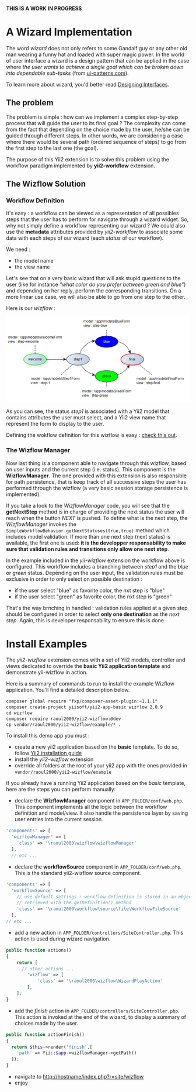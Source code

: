 **THIS IS A WORK IN PROGRESS**

# A Wizard Implementation

The word *wizard* does not only refers to some Gandalf guy or any other old man wearing a funny hat and loaded with super magic power. In the world of user interface a wizard is a design pattern that can be applied in the case where *the user wants to achieve a single goal which can be broken down into dependable sub-tasks* (from [ui-patterns.com](http://ui-patterns.com/patterns/Wizard)).

To learn more about wizard, you'd better read [Designing Interfaces](http://designinginterfaces.com/patterns/wizard/).

## The problem

The problem is simple : how can we implement a complex step-by-step process that will guide the user to its final goal ? The complexity can come from the fact that depending on the choice made by the user, he/she can be guided through different steps. In other words, we are considering a case where there would be several path (ordered sequence of steps) to go from the first step to the last one (the goal).

The purpose of this Yii2 extension is to solve this problem using the workflow paradigm implemented by **yii2-workflow** extension.

## The Wizflow Solution

### Workflow Definition
It's easy : a workflow can be viewed as a representation of all possibles steps that the user has to perform for navigate through a wizard widget. So, why not simply define a workflow representing our wizard ? We could also use the **metadata** attributes provided by *yii2-workflow* to associate some data with each steps of our wizard (each *status* of our workflow).

We need :
- the model name
- the view name

Let's see that on a very basic wizard that will ask stupid questions  to the user (like for instance *"what color do you prefer between green and blue"*) and depending on her reply, perform the corresponding transitions. On a more linear use case, we will also be able to go from one step to the other.

Here is our *wizflow* :

<img src="wizflow.png" alt="the wizflow" />

As you can see, the status *step1* is associated with a Yii2 model that contains attributes the user must select, and a Yii2 view name that represent the form to display to the user.

Defining the wokflow definition for this wizflow is easy : [check this out](example/models/wizflow.php).

### The Wizflow Manager

Now last thing is a component able to navigate through this wizflow, based on user inputs and the current step (i.e. status). This component is the **WizflowManager**. The one provided with this extension is also responsible for path persistence, that is keep track of all successive steps the user has performed through the wizflow (a very basic session storage persistence is implemented).

If you take a look to the *WizflowManager* code, you will see that the **getNextStep** method is in charge of providing the next status the user will reach when the button *NEXT* is pushed. To define what is the next step, the *WizflowManager* invokes the `SimpleWorkflowBehavior.getNextStatuses(true,true)` method which includes model validation. If more than one next step (next status) is available, the first one is used: **it is the developper responsability to make sure that validation rules and transitions only allow one next step**.

In the example included in the *yii-wizflow* extension the workflow above is configured. This workflow includes a branching between *step1* and the *blue* or *green* status. Depending on the user input, the validation rules must be exclusive in order to only select on possible destination :

- if the user select "blue" as favorite color, the nxt step is "blue"
- if the user select "green" as favorite color, the nxt step is "green"

That's the way brnching in handled : validation rules applied at a given step should be configured in order to select **only one destination** as the *next step*. Again, this is developer responsability to ensure this is done.

# Install Examples

The *yii2-wizflow* extension comes with a set of Yii2 models, controller and views dedicated to override the **basic Yii2 application template** and demonstrate yii-wizflow in action.

Here is a summary of commands to run to install the example Wizflow application. You'll find a detailed description below.

```
composer global require "fxp/composer-asset-plugin:~1.1.1"
composer create-project yiisoft/yii2-app-basic wizflow 2.0.9
cd wizflow
composer require raoul2000/yii2-wizflow:@dev
cp vendor/raoul2000/yii2-wizflow/example/* .
```

To install this demo app you must :

- create a new yii2 application based on the **basic** template. To do so, follow [Yii2 installation guide](http://www.yiiframework.com/download/)
- install the *yii2-wizflow* extension
- override all folders at the root of your yii2 app with the ones provided in `vendor/raoul2000/yii2-wizflow/example`

If you already have a running Yii2 application based on the *basic* template, here are the steps you can perform manually:

- declare the **WizflowManager** component in `APP_FOLDER/conf/web.php`. This component implements all the logic between the workflow definition and model/view. It also handle the persistence layer by saving user entries into the current session.

```php
'components' => [
  'wizflowManager' => [
    'class' => '\raoul2000\wizflow\wizflowManager'
  ],
  // etc ...
```

- declare the **workflowSource** component in `APP_FOLDER/conf/web.php`. This is the standard yii2-wizflow source component.

```php
'components' => [
  'workflowSource' => [
    // use default settings : workflow definition is stored in an object and can be
    // retrieved with the getDefinition() method
    'class' => '\raoul2000\workflow\source\file\WorkflowFileSource'
  ],
// etc ...
```
- add a new action in `APP_FOLDER/controllers/SiteController.php`. This action is used during wizard navigation.

```php
public function actions()
{
    return [
      // other actions ...
        'wizflow' => [
            'class' => '\raoul2000\wizflow\WizardPlayAction'
        ],
    ];
}
```
- add the *finish* action in `APP_FOLDER/controllers/SiteController.php`. This action is invoked at the end of the wizard, to display a summary of choices made by the user.

```php
public function actionFinish()
{
  return $this->render('finish',[
    'path' => Yii::$app->wizflowManager->getPath()
  ]);
}
```

- navigate to [http://hostname/index.php?r=site/wizflow](http://host/index.php?r=site/wizflow)
- enjoy
